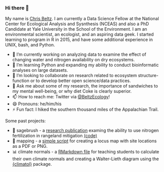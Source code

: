 ### Hi there 👋

My name is [Chris Beltz](http://christopherbeltz.com). I am currently a Data Science Fellow at the National Center for Ecological Analysis and Sysnthesis (NCEAS) and also a PhD Candidate at Yale University in the School of the Environment. I am an environmental scientist, an ecologist, and an aspiring data geek. I started learning to program in R in 2015, and have some additional experience in UNIX, bash, and Python.

- 🔭 I’m currently working on analyzing data to examine the effect of changing water and nitrogen availability on dry ecosystems.
- 🌱 I’m learning Python and expanding my ability to conduct bioinformatic analyses on large datasets.
- 👯 I’m looking to collaborate on research related to ecosystem structure-function or to develop better open science/data practices.
- 💬 Ask me about some of my research, the importance of sandwiches to my mental well-being, or why diet Coke is clearly superior.
- 📫 How to reach me: Twitter via [@BeltzEcology](http://twitter.com/BeltzEcology)!
- 😄 Pronouns: he/him/his
- ⚡ Fun fact: I hiked the southern thousand miles of the Appalachian Trail.



Some past projects:

- 🌳 sagebrush - a [research publication](https://doi.org/10.1371/journal.pone.0206563) examing the ability to use nitrogen fertilization in rangeland mitigation [(code)](https://github.com/cwbeltz/Proj.002_2014_CBeltz_Sagebrush.N.Fertilization)
- 📜 mapping - a [simple script](https://github.com/cwbeltz/Sketch.002_Locus.Map) for creating a locus map with site locations as a PDF or PNG.
- 📊 climate normals - a [RMarkdown file](https://github.com/cwbeltz/Sketch.001_Climate.Diagram.WL) for teaching students to calculate their own climate normals and creating a Walter-Lieth diagram using the [{climatol}](https://github.com/cran/climatol) package.
